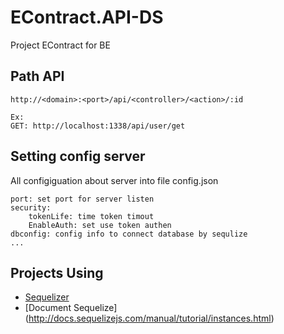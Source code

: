 # EContract.API-DS

Project EContract for BE

## Path API

```
http://<domain>:<port>/api/<controller>/<action>/:id

Ex:
GET: http://localhost:1338/api/user/get
```

## Setting config server

All configiguation about server into file config.json

```
port: set port for server listen
security: 
	tokenLife: time token timout
	EnableAuth: set use token authen
dbconfig: config info to connect database by sequlize
...
```

## Projects Using

* [Sequelizer](https://sequelize.readthedocs.io/en/latest/)
* [Document Sequelize] (http://docs.sequelizejs.com/manual/tutorial/instances.html)
